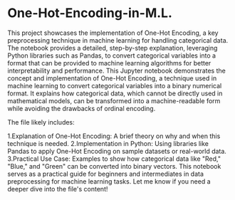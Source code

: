 # One-Hot-Encoding-in-M.L.
This project showcases the implementation of One-Hot Encoding, a key preprocessing technique in machine learning for handling categorical data. The notebook provides a detailed, step-by-step explanation, leveraging Python libraries such as Pandas, to convert categorical variables into a format that can be provided to machine learning algorithms for better interpretability and performance.
This Jupyter notebook demonstrates the concept and implementation of One-Hot Encoding, a technique used in machine learning to convert categorical variables into a binary numerical format. It explains how categorical data, which cannot be directly used in mathematical models, can be transformed into a machine-readable form while avoiding the drawbacks of ordinal encoding.

The file likely includes:

1.Explanation of One-Hot Encoding: A brief theory on why and when this technique is needed.
2.Implementation in Python: Using libraries like Pandas to apply One-Hot Encoding on sample datasets or real-world data.
3.Practical Use Case: Examples to show how categorical data like "Red," "Blue," and "Green" can be converted into binary vectors.
This notebook serves as a practical guide for beginners and intermediates in data preprocessing for machine learning tasks. Let me know if you need a deeper dive into the file's content!
